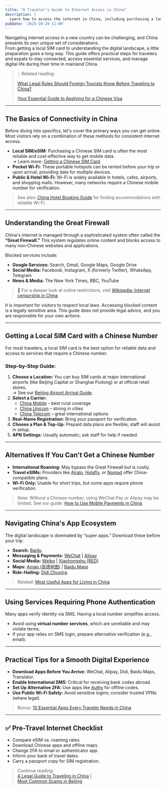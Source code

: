 ```yaml
---
title: "A Traveler's Guide to Internet Access in China"
description: |
  Learn how to access the internet in China, including purchasing a local SIM card, using Wi-Fi, dealing with internet censorship, and the most commonly used apps and services in China.
pubDate: '2025-10-29 11:00'
---
```


Navigating internet access in a new country can be challenging, and China presents its own unique set of
considerations.  
From getting a local SIM card to understanding the digital landscape, a little preparation goes a long way. This guide
offers practical steps for travelers and expats to stay connected, access essential services, and manage digital life
during their time in mainland China.

> 💡 Related reading:
>
> [What Legal Rules Should Foreign Tourists Know Before Traveling to China?](/legal-guide-to-traveling-in-china)
>
> [Your Essential Guide to Applying for a Chinese Visa](/apply-for-chinese-visa)

---

## The Basics of Connectivity in China

Before diving into specifics, let's cover the primary ways you can get online. Most visitors rely on a combination of
these methods for consistent internet access.

- **Local SIM/eSIM:** Purchasing a Chinese SIM card is often the most reliable and cost-effective way to get mobile
  data.  
  → Learn more: [Getting a Chinese SIM Card](#getting-a-local-sim-card-with-a-chinese-number)
- **Pocket Wi-Fi:** These portable hotspots can be rented before your trip or upon arrival, providing data for multiple
  devices.
- **Public & Hotel Wi-Fi:** Wi-Fi is widely available in hotels, cafes, airports, and shopping malls. However, many
  networks require a Chinese mobile number for verification.

> See also: [China Hotel Booking Guide](/china-hotel-booking-guide) for finding accommodations with reliable Wi-Fi.

---

## Understanding the Great Firewall

China's internet is managed through a sophisticated system often called the **“Great Firewall.”** This system regulates
online content and blocks access to many non-Chinese websites and applications.

Blocked services include:

- **Google Services:** Search, Gmail, Google Maps, Google Drive
- **Social Media:** Facebook, Instagram, X (formerly Twitter), WhatsApp, Telegram
- **News & Media:** The New York Times, BBC, YouTube

> 🔗 For a deeper look at online restrictions, visit [Wikipedia: Internet censorship in China](https://en.wikipedia.org/wiki/Internet_censorship_in_China)

It is important for visitors to respect local laws. Accessing blocked content is a legally sensitive area. This guide
does not provide legal advice, and you are responsible for your own actions.

---

## Getting a Local SIM Card with a Chinese Number

For most travelers, a local SIM card is the best option for reliable data and access to services that require a Chinese
number.

### Step-by-Step Guide:

1. **Choose a Location:** You can buy SIM cards at major international airports (like Beijing Capital or Shanghai
   Pudong) or at official retail stores.  
   → See our [Beijing Airport Arrival Guide](/beijing-airport-arrival-guide).
2. **Select a Carrier:**
    - [China Mobile](https://www.chinamobileltd.com/en/) – best rural coverage
    - [China Unicom](https://www.chinaunicomglobal.com/) – strong in cities
    - [China Telecom](https://www.chinatelecomglobal.com/) – great international options
3. **Real-Name Registration:** Bring your passport for verification.
4. **Choose a Plan & Top-Up:** Prepaid data plans are flexible; staff will assist in setup.
5. **APN Settings:** Usually automatic; ask staff for help if needed.

---

## Alternatives If You Can't Get a Chinese Number

- **International Roaming:** May bypass the Great Firewall but is costly.
- **Travel eSIMs:** Providers like [Airalo](https://www.airalo.com/), [Holafly](https://holafly.com/),
  or [Nomad](https://www.getnomad.app/) offer China-compatible plans.
- **Wi-Fi Only:** Usable for short trips, but some apps require phone verification.

> Note: Without a Chinese number, using WeChat Pay or Alipay may be limited. See our
> guide: [How to Use Mobile Payments in China](/how-to-use-mobile-payments-in-china)

---

## Navigating China's App Ecosystem

The digital landscape is dominated by “super apps.” Download these before your trip:

- **Search:** [Baidu](https://www.baidu.com/)
- **Messaging & Payments:** [WeChat](https://www.wechat.com/) | [Alipay](https://global.alipay.com/)
- **Social Media:** [Weibo](https://weibo.com/) | [Xiaohongshu (RED)](https://www.xiaohongshu.com/)
- **Maps:** [Amap (高德地图)](https://www.amap.com/) | [Baidu Maps](https://map.baidu.com/)
- **Ride-Hailing:** [Didi Chuxing](https://www.didiglobal.com/)

> Related: [Most Useful Apps for Living in China](/most-useful-apps-for-living-in-china)

---

## Using Services Requiring Phone Authentication

Many apps verify identity via SMS. Having a local number simplifies access.

- Avoid using **virtual number services**, which are unreliable and may violate terms.
- If your app relies on SMS login, prepare alternative verification (e.g., email).

---

## Practical Tips for a Smooth Digital Experience

- **Download Apps Before You Arrive:** WeChat, Alipay, Didi, Baidu Maps, Translator.
- **Enable International SMS:** Critical for receiving bank codes abroad.
- **Set Up Alternative 2FA:** Use apps like [Authy](https://authy.com/) for offline codes.
- **Use Public Wi-Fi Safely:** Avoid sensitive logins; consider trusted VPNs (where legal).

> Bonus: [10 Essential Apps Every Traveler Needs in China](/essential-travel-apps-in-china)

---

## ✅ Pre-Travel Internet Checklist

- Compare eSIM vs. roaming rates.
- Download Chinese apps and offline maps.
- Change 2FA to email or authenticator app.
- Inform your bank of travel dates.
- Carry a passport copy for SIM registration.

> Continue reading:  
> [A Legal Guide to Traveling in China](/legal-guide-to-traveling-in-china) |  
> [Most Common Scams in Beijing](/most-common-scams-in-beijing)
